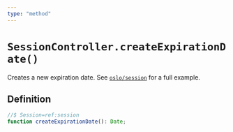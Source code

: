 ```yaml
---
type: "method"
---
```


# `SessionController.createExpirationDate()`

Creates a new expiration date. See [`oslo/session`](/reference/session) for a full example.

## Definition

```ts
//$ Session=ref:session
function createExpirationDate(): Date;
```
